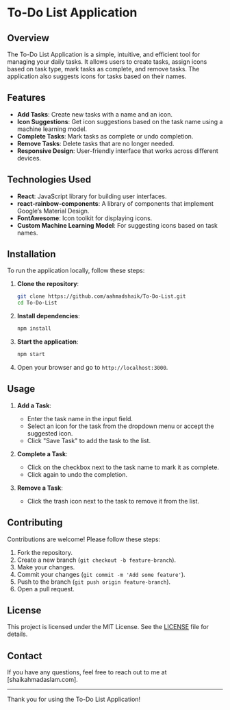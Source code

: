 # To-Do List Application

## Overview

The To-Do List Application is a simple, intuitive, and efficient tool for managing your daily tasks. It allows users to create tasks, assign icons based on task type, mark tasks as complete, and remove tasks. The application also suggests icons for tasks based on their names.

## Features

- **Add Tasks**: Create new tasks with a name and an icon.
- **Icon Suggestions**: Get icon suggestions based on the task name using a machine learning model.
- **Complete Tasks**: Mark tasks as complete or undo completion.
- **Remove Tasks**: Delete tasks that are no longer needed.
- **Responsive Design**: User-friendly interface that works across different devices.

## Technologies Used

- **React**: JavaScript library for building user interfaces.
- **react-rainbow-components**: A library of components that implement Google’s Material Design.
- **FontAwesome**: Icon toolkit for displaying icons.
- **Custom Machine Learning Model**: For suggesting icons based on task names.

## Installation

To run the application locally, follow these steps:

1. **Clone the repository**:
    ```sh
    git clone https://github.com/aahmadshaik/To-Do-List.git
    cd To-Do-List
    ```

2. **Install dependencies**:
    ```sh
    npm install
    ```

3. **Start the application**:
    ```sh
    npm start
    ```

4. Open your browser and go to `http://localhost:3000`.

## Usage

1. **Add a Task**:
   - Enter the task name in the input field.
   - Select an icon for the task from the dropdown menu or accept the suggested icon.
   - Click "Save Task" to add the task to the list.

2. **Complete a Task**:
   - Click on the checkbox next to the task name to mark it as complete.
   - Click again to undo the completion.

3. **Remove a Task**:
   - Click the trash icon next to the task to remove it from the list.

## Contributing

Contributions are welcome! Please follow these steps:

1. Fork the repository.
2. Create a new branch (`git checkout -b feature-branch`).
3. Make your changes.
4. Commit your changes (`git commit -m 'Add some feature'`).
5. Push to the branch (`git push origin feature-branch`).
6. Open a pull request.

## License

This project is licensed under the MIT License. See the [LICENSE](LICENSE) file for details.

## Contact

If you have any questions, feel free to reach out to me at [shaikahmadaslam.com].

---

Thank you for using the To-Do List Application!

